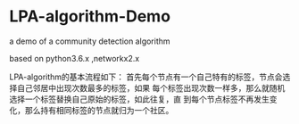 # LPA-algorithm-Demo
a demo of a community detection algorithm


based on python3.6.x ,networkx2.x

LPA-algorithm的基本流程如下：
首先每个节点有一个自己特有的标签，节点会选择自己邻居中出现次数最多的标签，如果
每个标签出现次数一样多，那么就随机选择一个标签替换自己原始的标签，如此往复，直
到每个节点标签不再发生变化，那么持有相同标签的节点就归为一个社区。
